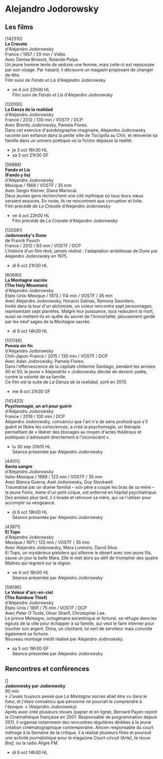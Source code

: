 # Alejandro Jodorowsky

## Les films

[142510]  
**La Cravate**  
d'Alejandro Jodorowsky  
France / 1957 / 20 min / Vidéo  
Avec Denise Brossot, Rolande Polya.  
Un jeune homme tente de séduire une femme, mais celle-ci est repoussée par son visage. Par hasard, il découvre un magasin proposant de changer de tête.  
Film suivi de _Fando et Lis_ d'Alejandro Jodorowsky

- ve 4 oct 22h00 HL  
Film suivi de _Fando et Lis_ d'Alejandro Jodorowsky

[120100]  
**La Danza de la realidad**  
d'Alejandro Jodorowsky  
France / 2012 / 130 min / VOSTF / DCP  
Avec Brontis Jodorowsky, Pamela Flores.  
Dans cet exercice d'autobiographie imaginaire, Alejandro Jodorowsky raconte son enfance dans la petite ville de Tocopilla au Chili, et réinvente sa famille dans un univers poétique où la fiction dépasse la réalité.

- je 3 oct 16h30 HL  
- sa 5 oct 21h30 GF

[56888]  
**Fando et Lis**  
**(Fando y lis)**  
d'Alejandro Jodorowsky  
Mexique / 1968 / VOSTF / 35 mm  
Avec Sergio Kleiner, Diana Mariscal.  
Deux jeunes gens recherchent une cité mythique où tous leurs vœux seraient exaucés. En route, ils ne rencontrent que corruption et folie.  
Film précédé de _La Cravate_ d'Alejandro Jodorowsky

- ve 4 oct 22h00 HL  
Film précédé de _La Cravate_ d'Alejandro Jodorowsky

[120081]  
**Jodorowsky's Dune**  
de Franck Pavich  
France / 2012 / 83 min / VOSTF / DCP  
L'histoire d'un film rêvé, jamais réalisé : l'adaptation ambitieuse de _Dune_ par Alejandro Jodorowsky en 1975.

- di 6 oct 21h30 HL

[60690]  
**La Montagne sacrée**  
**(The Holy Mountain)**  
d'Alejandro Jodorowsky  
États-Unis-Mexique / 1973 / 114 min / VOSTF / 35 mm  
Avec Alejandro Jodorowsky, Horacio Salinas, Ramona Saunders.  
Invité dans la tour d'un alchimiste, un voleur rencontre sept personnages, représentant sept planètes. Malgré leur puissance, tous redoutent la mort, aussi se mettent-ils en quête du secret de l'immortalité, jalousement gardé par les neuf sages de la Montagne sacrée.

- di 6 oct 14h30 HL

[131749]  
**Poesía sin fin**  
d'Alejandro Jodorowsky  
Chili-Japon-France / 2015 / 130 min / VOSTF / DCP  
Avec Adan Jodorowsky, Pamela Flores.  
Dans l'effervescence de la capitale chilienne Santiago, pendant les années 40 et 50, le jeune « Alejandrito » Jodorowsky décide de devenir poète, contre la volonté de sa famille.  
Ce film est la suite de _La Danza de la realidad_, sorti en 2013.

- me 9 oct 21h30 GF

[142423]  
**Psychomagie, un art pour guérir**  
d'Alejandro Jodorowsky  
France / 2019 / 100 min / DCP  
Alejandro Jodorowsky, convaincu que l'art n'a de sens profond que s'il guérit et libère les consciences, a créé la psychomagie, un thérapie permettant de « libérer des blocages au moyen d'actes théâtraux et poétiques s'adressant directement à l'inconscient ».

- lu 30 sep 20h15 HL  
Séance présentée par Alejandro Jodorowsky

[44011]  
**Santa sangre**  
d'Alejandro Jodorowsky  
Italie-Mexique / 1989 / 123 min / VOSTF / 35 mm  
Avec Blanca Guerra, Axel Jodorowsky, Guy Stockwell.  
Traumatisé par un drame familial – son père a coupé les bras de sa mère – le jeune Fenix, mime d'un petit cirque, est enfermé en hôpital psychiatrique. Des années plus tard, il s'évade et retrouve sa mère, qui va l'utiliser pour accomplir sa vengeance.

- di 6 oct 19h00 HL  
Séance présentée par Alejandro Jodorowsky

[43971]  
**El Topo**  
d'Alejandro Jodorowsky  
Mexique / 1971 / 125 min / VOSTF / 35 mm  
Avec Alejandro Jodorowsky, Mara Lorenzio, David Silva.  
El Topo, un mystérieux pistolero qui sillonne le désert avec son jeune fils, sauve un jour la belle Mara. Elle le met alors au défi de triompher des quatre Maîtres qui règnent sur la région.

- ve 4 oct 19h00 HL  
Séance présentée par Alejandro Jodorowsky

[59096]  
**Le Voleur d'arc-en-ciel**  
**(The Rainbow Thief)**  
d'Alejandro Jodorowsky  
États-Unis / 1991 / 75 min / VOSTF / DCP  
Avec Peter O'Toole, Omar Sharif, Christopher Lee.  
Le prince Meleagre, octogénaire excentrique et fortuné, se réfugie dans les égouts de la ville pour échapper à sa famille, qui veut le faire interner pour toucher son argent. Dima, un clochard, lui sert de serviteur mais convoite également sa fortune.  
Nouveau montage inédit réalisé par Alejandro Jodorowsky.

- sa 5 oct 19h30 GF  
Séance présentée par Alejandro Jodorowsky

## Rencontres et conférences

[]  
**Jodorowsky par Jodorowsky**  
90 min  
« J'avais toujours pensé que _La Montagne sacrée_ allait être vu dans le futur, et j'étais convaincu que personne ne pourrait le comprendre à l'époque. » (Alejandro Jodorowsky)  
Après avoir créé plusieurs revues (papier et en ligne), Bernard Payen rejoint la Cinémathèque française en 2001. Responsable de programmation depuis 2011, il organise notamment des rencontres régulières dédiées à la jeune création cinématographique contemporaine. Ancien responsable du court métrage à la Semaine de la critique, il a réalisé plusieurs films et poursuit une activité journalistique pour le magazine _Court-circuit_ (Arte), la revue _Bref_, ou la radio Aligre FM.

- di 6 oct 14h30 HL

